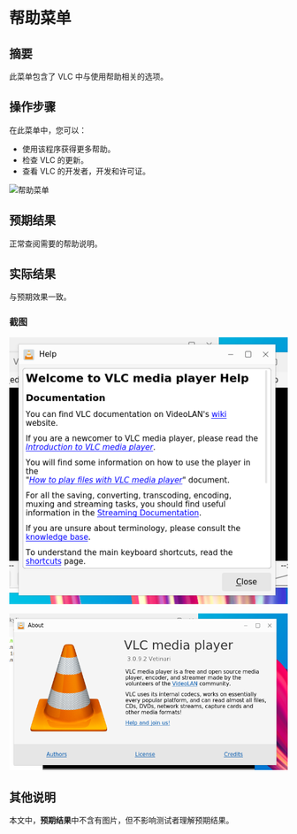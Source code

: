 # 帮助菜单

## 摘要

此菜单包含了 VLC 中与使用帮助相关的选项。

## 操作步骤

在此菜单中，您可以：

- 使用该程序获得更多帮助。
- 检查 VLC 的更新。
- 查看 VLC 的开发者，开发和许可证。

![帮助菜单](./img/帮助菜单.png)

## 预期结果

正常查阅需要的帮助说明。

## 实际结果

与预期效果一致。

### 截图

![Help](./img/帮助菜单-1.png)

![About](./img/帮助菜单-2.png)

## 其他说明

本文中，**预期结果**中不含有图片，但不影响测试者理解预期结果。
